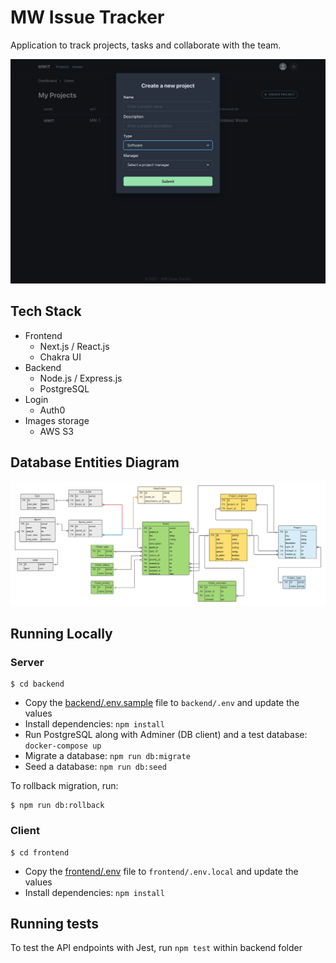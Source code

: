 # MW Issue Tracker

Application to track projects, tasks and collaborate with the team.

![dashboard](https://github.com/mateuszwszola/issue-tracker/blob/master/assets/admin-dashboard.png?raw=true)

## Tech Stack

- Frontend
    - Next.js / React.js
    - Chakra UI
- Backend
    - Node.js / Express.js
    - PostgreSQL
- Login
    - Auth0
- Images storage
    - AWS S3
    
## Database Entities Diagram

![DB diagram](https://github.com/mateuszwszola/issue-tracker/blob/master/assets/db-diagram.png?raw=true)

## Running Locally

### Server

```shell
$ cd backend
```

- Copy the [backend/.env.sample](backend/.env.sample) file to `backend/.env` and update the values
- Install dependencies: `npm install`
- Run PostgreSQL along with Adminer (DB client) and a test database: `docker-compose up`
- Migrate a database: `npm run db:migrate`
- Seed a database: `npm run db:seed`

To rollback migration, run:

```shell
$ npm run db:rollback
```

### Client

```shell
$ cd frontend
```

- Copy the [frontend/.env](frontend/.env) file to `frontend/.env.local` and update the values
- Install dependencies: `npm install`


## Running tests

To test the API endpoints with Jest, run `npm test` within backend folder
